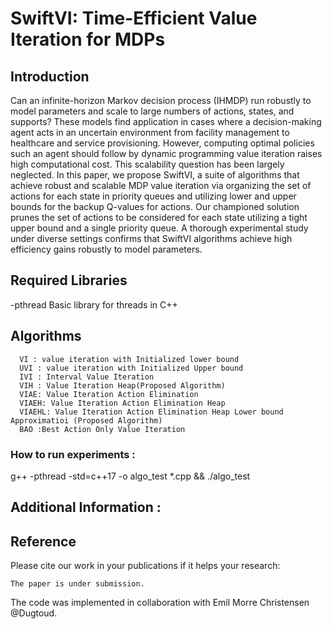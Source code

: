 # SwiftVI: Time-Efficient Value Iteration for MDPs
## **Introduction**
Can an infinite-horizon Markov decision process (IHMDP) run robustly to model parameters and scale to large numbers of actions, states, and supports? These models find application in cases where a decision-making agent acts in an uncertain environment from facility management to healthcare and service provisioning. However, computing optimal policies such an agent should follow by dynamic programming value iteration raises high computational cost. This scalability question has been largely neglected. In this paper, we propose SwiftVI, a suite of algorithms that achieve robust and scalable MDP value iteration via organizing the set of actions for each state in priority queues and utilizing lower and upper bounds for the backup Q-values for actions. Our championed solution prunes the set of actions to be considered for each state utilizing a tight upper bound and a single priority queue. A thorough experimental study under diverse settings confirms that SwiftVI algorithms achieve high efficiency gains robustly to model parameters.
## Required Libraries
-pthread Basic library for threads in C++

## Algorithms 
      VI : value iteration with Initialized lower bound
      UVI : value iteration with Initialized Upper bound
      IVI : Interval Value Iteration
      VIH : Value Iteration Heap(Proposed Algorithm)
      VIAE: Value Iteration Action Elimination
      VIAEH: Value Iteration Action Elimination Heap
      VIAEHL: Value Iteration Action Elimination Heap Lower bound Approximatioi (Proposed Algorithm)
      BAO :Best Action Only Value Iteration
      

### How to run experiments :
g++ -pthread -std=c++17 -o algo_test *.cpp && ./algo_test
## Additional Information : 

## Reference

Please cite our work in your publications if it helps your research:

```
The paper is under submission. 
```  

The code was implemented in collaboration with Emil Morre Christensen @Dugtoud.
